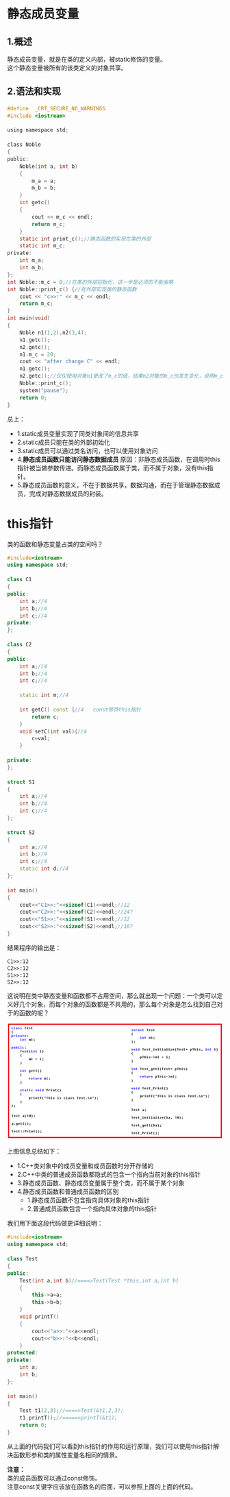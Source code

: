 # 静态成员变量

## 1.概述
静态成员变量，就是在类的定义内部，被static修饰的变量。<br>
这个静态变量被所有的该类定义的对象共享。<br>

## 2.语法和实现
```c
#define  _CRT_SECURE_NO_WARNINGS
#include <iostream>

using namespace std;

class Noble
{
public:
	Noble(int a, int b)
	{
		m_a = a;
		m_b = b;
	}
	int getc()
	{
		cout << m_c << endl;
		return m_c;
	}
	static int print_c();//静态函数的实现在类的外部
	static int m_c;
private:
	int m_a;
	int m_b;
};
int Noble::m_c = 0;//在类的外部初始化，这一步是必须的不能省略
int Noble::print_c() {//在外部实现类的静态函数
	cout << "c>>:" << m_c << endl;
	return m_c;
}
int main(void)
{
	Noble n1(1,2),n2(3,4);
	n1.getc();
	n2.getc();
	n1.m_c = 20;
	cout << "after change C" << endl;
	n1.getc();
	n2.getc();//仅仅使用对象n1更改了m_c的值，结果n2对象的m_c也发生变化，说明m_c是共享的
	Noble::print_c();
	system("pause");
	return 0;
}
```

总上：<br>
- 1.static成员变量实现了同类对象间的信息共享
- 2.static成员只能在类的外部初始化
- 3.static成员可以通过类名访问，也可以使用对象访问
- 4.__静态成员函数只能访问静态数据成员__ 原因：非静态成员函数，在调用时this指针被当做参数传进。而静态成员函数属于类，而不属于对象，没有this指针。<br>
- 5.静态成员函数的意义，不在于数据共享，数据沟通，而在于管理静态数据成员，完成对静态数据成员的封装。<br>

# this指针
类的函数和静态变量占类的空间吗？<br>
```cpp
#include<iostream>
using namespace std;

class C1
{
public:
    int a;//4
    int b;//4
    int c;//4
private:
};

class C2
{
public:
    int a;//4
    int b;//4
    int c;//4

    static int m;//4

    int getC() const {//4   const修饰this指针
        return c;
    }
    void setC(int val){//4
        c=val;
    }

private:
};

struct S1
{
    int a;//4
    int b;//4
    int c;//4
};

struct S2
{
    int a;//4
    int b;//4
    int c;//4
    static int d;//4
};

int main()
{
    cout<<"C1>>:"<<sizeof(C1)<<endl;//12
    cout<<"C2>>:"<<sizeof(C2)<<endl;//24?
    cout<<"S1>>:"<<sizeof(S1)<<endl;//12
    cout<<"S2>>:"<<sizeof(S2)<<endl;//16?
}

```
结果程序的输出是：<br>
```
C1>>:12
C2>>:12
S1>>:12
S2>>:12
```

这说明在类中静态变量和函数都不占用空间，那么就出现一个问题：一个类可以定义好几个对象，而每个对象的函数都是不共用的，那么每个对象是怎么找到自己对于的函数的呢？<br>

![fail](img/12.1.PNG)<br>

上图信息总结如下：<br>
- 1.C++类对象中的成员变量和成员函数时分开存储的
- 2.C++中类的普通成员函数都隐式的包含一个指向当前对象的this指针
- 3.静态成员函数、静态成员变量属于整个类，而不属于某个对象
- 4.静态成员函数和普通成员函数的区别
  - 1.静态成员函数不包含指向具体对象的this指针
  - 2.普通成员函数包含一个指向具体对象的this指针


我们用下面这段代码做更详细说明：<br>
```cpp
#include<iostream>
using namespace std;

class Test
{
public:
    Test(int a,int b)//====>Test(Test *this,int a,int b)
    {
        this->a=a;
        this->b=b;
    }
    void printT()
    {
        cout<<"a>>:"<<a<<endl;
        cout<<"b>>:"<<b<<endl;
    }
protected:
private:
    int a;
    int b;
};

int main()
{
    Test t1(2,3);//====>Test(&t1,2,3);
    t1.printT();//=====>printT(&t1);
    return 0;
}
```

从上面的代码我们可以看到this指针的作用和运行原理，我们可以使用this指针解决函数形参和类的属性变量名相同的情景。<br>

__注意：__<br>
类的成员函数可以通过const修饰。<br>
注意const关键字应该放在函数名的后面，可以参照上面的上面的代码。<br>
